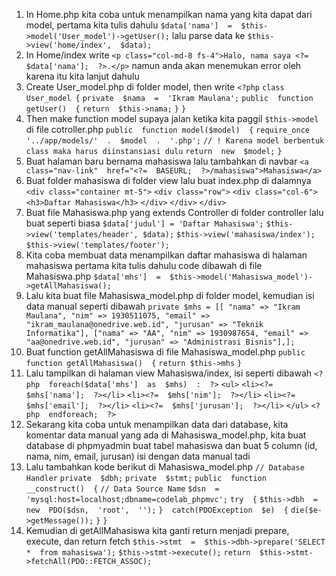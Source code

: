 <!-- Instruction for Model -->

1.  In Home.php kita coba untuk menampilkan nama yang kita dapat dari model, pertama kita tulis dahulu
`$data['nama']  =  $this->model('User_model')->getUser();`
lalu parse data ke
`$this->view('home/index',  $data);`
2. In Home/index write
`<p class="col-md-8 fs-4">Halo, nama saya <?=  $data['nama'];  ?>.</p>` namun anda akan menemukan error oleh karena itu kita lanjut dahulu
3.  Create User_model.php di folder model, then write
`<?php`
`class User_model {`
`private  $nama  =  'Ikram Maulana';`
`public  function getUser()  {`
`return  $this->nama;`
`}`
`}`
4.  Then make function model supaya jalan ketika kita paggil `$this->model` di file cotroller.php
`public  function model($model)  {`
`require_once  '../app/models/'  .  $model  .  '.php';`
`// ! Karena model berbentuk class maka harus diinstansiasi dulu`
`return  new  $model;`
`}`
5.  Buat halaman baru bernama mahasiswa lalu tambahkan di navbar
`<a class="nav-link"  href="<?=  BASEURL;  ?>/mahasiswa">Mahasiswa</a>`
6.  Buat folder mahasiswa di folder view lalu buat index.php di dalamnya
`<div class="container mt-5">`
`<div class="row">`
`<div class="col-6">`
`<h3>Daftar Mahasiswa</h3>`
`</div>`
`</div>`
`</div>`
7.  Buat file Mahasiswa.php yang extends Controller di folder controller lalu buat seperti biasa 
`$data['judul'] = 'Daftar Mahasiswa';`
`$this->view('templates/header', $data);`
`$this->view('mahasiswa/index');`
`$this->view('templates/footer');`
8.  Kita coba membuat data menampilkan daftar mahasiswa di halaman mahasiswa pertama kita tulis dahulu code dibawah di file Mahasiswa.php
`$data['mhs']  =  $this->model('Mahasiswa_model')->getAllMahasiswa();`
9. Lalu kita buat file Mahasiswa_model.php di folder model, kemudian isi data manual seperti dibawah
`private $mhs = [[ "nama" => "Ikram Maulana", "nim" => 1930511075, "email" => "ikram_maulana@onedrive.web.id", "jurusan" => "Teknik Informatika"], ["nama" => "AA", "nim" => 1930987654, "email" => "aa@onedrive.web.id", "jurusan" => "Administrasi Bisnis"],];`
10. Buat function getAllMahasiswa di file Mahasiswa_model.php
`public  function getAllMahasiswa()  {`
`return $this->mhs`
`}`
11. Lalu tampilkan di halaman view Mahasiswa/index, isi seperti dibawah
`<?php  foreach($data['mhs']  as  $mhs)  :  ?>`
`<ul>`
`<li><?=  $mhs['nama'];  ?></li>`
`<li><?=  $mhs['nim'];  ?></li>`
`<li><?=  $mhs['email'];  ?></li>`
`<li><?=  $mhs['jurusan'];  ?></li>`
`</ul>`
`<?php  endforeach;  ?>`
12. Sekarang kita coba untuk menampilkan data dari database, kita komentar data manual yang ada di Mahasiswa_model.php, kita buat database di phpmyadmin buat tabel mahasiswa dan buat 5 column (id, nama, nim, email, jurusan) isi dengan data manual tadi
13. Lalu tambahkan kode berikut di Mahasiswa_model.php
`// Database Handler`
`private  $dbh;`
`private  $stmt;`
`public  function  __construct()  {`
`// Data Source Name`
`$dsn  =  'mysql:host=localhost;dbname=codelab_phpmvc';`
`try  {`
`$this->dbh  =  new  PDO($dsn,  'root',  '');`
`}  catch(PDOException  $e)  {`
`die($e->getMessage());`
`}`
`}`
15. Kemudian di getAllMahasiswa kita ganti return menjadi prepare, execute, dan return fetch
`$this->stmt  =  $this->dbh->prepare('SELECT  *  from mahasiswa');`
`$this->stmt->execute();`
`return  $this->stmt->fetchAll(PDO::FETCH_ASSOC);` 